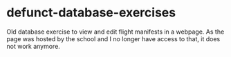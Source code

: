 # defunct-database-exercises
Old database exercise to view and edit flight manifests in a webpage. As the page was hosted by the school and I no longer have access to that, it does not work anymore.
